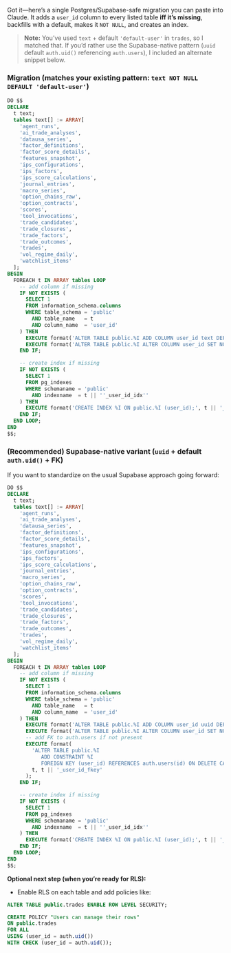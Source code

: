 Got it—here’s a single Postgres/Supabase-safe migration you can paste into Claude. It adds a `user_id` column to every listed table **iff it’s missing**, backfills with a default, makes it `NOT NULL`, and creates an index.

> **Note:** You’ve used `text` + default `'default-user'` in `trades`, so I matched that. If you’d rather use the Supabase-native pattern (`uuid` default `auth.uid()` referencing `auth.users`), I included an alternate snippet below.

### Migration (matches your existing pattern: `text NOT NULL DEFAULT 'default-user'`)

```sql
DO $$
DECLARE
  t text;
  tables text[] := ARRAY[
    'agent_runs',
    'ai_trade_analyses',
    'datausa_series',
    'factor_definitions',
    'factor_score_details',
    'features_snapshot',
    'ips_configurations',
    'ips_factors',
    'ips_score_calculations',
    'journal_entries',
    'macro_series',
    'option_chains_raw',
    'option_contracts',
    'scores',
    'tool_invocations',
    'trade_candidates',
    'trade_closures',
    'trade_factors',
    'trade_outcomes',
    'trades',
    'vol_regime_daily',
    'watchlist_items'
  ];
BEGIN
  FOREACH t IN ARRAY tables LOOP
    -- add column if missing
    IF NOT EXISTS (
      SELECT 1
      FROM information_schema.columns
      WHERE table_schema = 'public'
        AND table_name   = t
        AND column_name  = 'user_id'
    ) THEN
      EXECUTE format('ALTER TABLE public.%I ADD COLUMN user_id text DEFAULT %L;', t, 'default-user');
      EXECUTE format('ALTER TABLE public.%I ALTER COLUMN user_id SET NOT NULL;', t);
    END IF;

    -- create index if missing
    IF NOT EXISTS (
      SELECT 1
      FROM pg_indexes
      WHERE schemaname = 'public'
        AND indexname  = t || ''_user_id_idx''
    ) THEN
      EXECUTE format('CREATE INDEX %I ON public.%I (user_id);', t || '_user_id_idx', t);
    END IF;
  END LOOP;
END
$$;
```

### (Recommended) Supabase-native variant (`uuid` + default `auth.uid()` + FK)

If you want to standardize on the usual Supabase approach going forward:

```sql
DO $$
DECLARE
  t text;
  tables text[] := ARRAY[
    'agent_runs',
    'ai_trade_analyses',
    'datausa_series',
    'factor_definitions',
    'factor_score_details',
    'features_snapshot',
    'ips_configurations',
    'ips_factors',
    'ips_score_calculations',
    'journal_entries',
    'macro_series',
    'option_chains_raw',
    'option_contracts',
    'scores',
    'tool_invocations',
    'trade_candidates',
    'trade_closures',
    'trade_factors',
    'trade_outcomes',
    'trades',
    'vol_regime_daily',
    'watchlist_items'
  ];
BEGIN
  FOREACH t IN ARRAY tables LOOP
    -- add column if missing
    IF NOT EXISTS (
      SELECT 1
      FROM information_schema.columns
      WHERE table_schema = 'public'
        AND table_name   = t
        AND column_name  = 'user_id'
    ) THEN
      EXECUTE format('ALTER TABLE public.%I ADD COLUMN user_id uuid DEFAULT auth.uid();', t);
      EXECUTE format('ALTER TABLE public.%I ALTER COLUMN user_id SET NOT NULL;', t);
      -- add FK to auth.users if not present
      EXECUTE format(
        'ALTER TABLE public.%I
           ADD CONSTRAINT %I
           FOREIGN KEY (user_id) REFERENCES auth.users(id) ON DELETE CASCADE;',
        t, t || '_user_id_fkey'
      );
    END IF;

    -- create index if missing
    IF NOT EXISTS (
      SELECT 1
      FROM pg_indexes
      WHERE schemaname = 'public'
        AND indexname  = t || ''_user_id_idx''
    ) THEN
      EXECUTE format('CREATE INDEX %I ON public.%I (user_id);', t || '_user_id_idx', t);
    END IF;
  END LOOP;
END
$$;
```

**Optional next step (when you’re ready for RLS):**

* Enable RLS on each table and add policies like:

```sql
ALTER TABLE public.trades ENABLE ROW LEVEL SECURITY;

CREATE POLICY "Users can manage their rows"
ON public.trades
FOR ALL
USING (user_id = auth.uid())
WITH CHECK (user_id = auth.uid());
```


